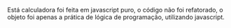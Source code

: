 Está calculadora foi feita em javascript puro, o código não foi refatorado,
o objeto foi apenas a prática de lógica de programação, utilizando javascript.